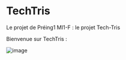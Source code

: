 # TechTris
Le projet de Préing1 MI1-F : le projet Tech-Tris

Bienvenue sur TechTris :


![image](https://github.com/user-attachments/assets/1db7f7d0-5507-482e-941f-4968fc3da19f)



